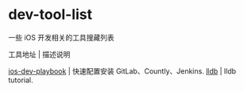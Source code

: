 dev-tool-list
=============

一些 iOS 开发相关的工具搜藏列表

 

工具地址 | 描述说明

[ios-dev-playbook](https://github.com/lexrus/ios-dev-playbook) | 快速配置安装 GitLab、Countly、Jenkins.
[lldb](http://www.cimgf.com/2012/12/13/xcode-lldb-tutorial) | lldb tutorial.
